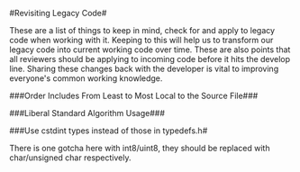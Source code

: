 #Revisiting Legacy Code#

These are a list of things to keep in mind, check for and apply to legacy code when working with it. Keeping to this will help us to transform our legacy code into current working code over time. These are also points that all reviewers should be applying to incoming code before it hits the develop line. Sharing these changes back with the developer is vital to improving everyone's common working knowledge.

###Order Includes From Least to Most Local to the Source File###

###Liberal Standard Algorithm Usage###

###Use cstdint types instead of those in typedefs.h#

There is one gotcha here with int8/uint8, they should be replaced with char/unsigned char respectively.

